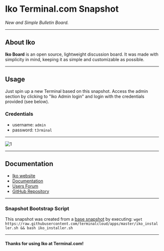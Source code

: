 # **Iko** Terminal.com Snapshot

*New and Simple Bulletin Board.*

---

## About Iko

**Iko Board** is an open source, lightweight discussion board. It was made with simplicity in mind, keeping it as simple and customizable as possible.

---

## Usage

Just spin up a new Terminal based on this snapshot. Access the admin section by clicking to "Iko Admin login" and login with the credentials provided (see below).

### Credentials

- username: `admin`
- password: `t3rminal`

---

![1](http://i.imgur.com/nTOaxWz.png)

---

## Documentation

- [Iko website](http://iko.im/)
- [Documentation](https://github.com/Codetana/Iko/wiki)
- [Users Forum](http://forum.codetana.com/)
- [GitHub Repository](https://github.com/Codetana/Iko)

---

### Snapshot Bootstrap Script

This snapshot was created from a [base snapshot](https://www.terminal.com/tiny/FzpHiTXG1K) by executing:
`wget https://raw.githubusercontent.com/terminalcloud/apps/master/iko_installer.sh && bash iko_installer.sh`

---

#### Thanks for using Iko at Terminal.com!
